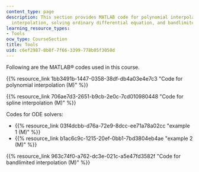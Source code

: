```yaml
---
content_type: page
description: This section provides MATLAB code for polynomial interpolation, spline
  interpolation, solving ordinary differential equation, and bandlimited interpolation.
learning_resource_types:
- Tools
ocw_type: CourseSection
title: Tools
uid: c6ef2987-0b8f-7f66-3399-778b05f3058d
---
```


Following are the MATLAB® codes used in this course.

{{% resource_link 1bb3491b-1447-0358-38df-db4a03e4e7c3 "Code for polynomial interpolation (M)" %}}

{{% resource_link 706ae7d3-2651-b9cb-2e0c-7cd010980448 "Code for spline interpolation (M)" %}}

Codes for ODE solvers:

*   {{% resource_link 03f4dcbb-d76a-72e9-8dcc-ee71a78a02cc "example 1 (M)" %}}
*   {{% resource_link b1ac6c9c-1215-20ef-0bb1-7bd3804eb4ae "example 2 (M)" %}}

{{% resource_link 963c74f0-a762-dc3e-021c-a5e47fd3582f "Code for bandlimited interpolation (M)" %}}